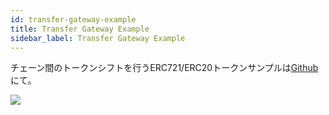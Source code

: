 ```yaml
---
id: transfer-gateway-example
title: Transfer Gateway Example
sidebar_label: Transfer Gateway Example
---
```

チェーン間のトークンシフトを行うERC721/ERC20トークンサンプルは[Github](https://github.com/loomnetwork/transfer-gateway-example)にて。

![](/developers/img/tf-card-game.gif)